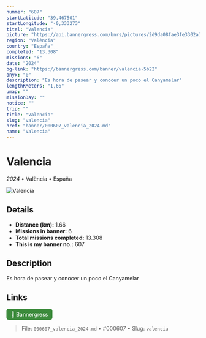 ```yaml
---
nummer: "607"
startLatitude: "39,467501"
startLongitude: "-0,333273"
titel: "Valencia"
picture: "https://api.bannergress.com/bnrs/pictures/2d9da08fae3fe3302a7ed5ddae74aad2"
region: "València"
country: "España"
completed: "13.308"
missions: "6"
date: "2024"
bg-link: "https://bannergress.com/banner/valencia-5b22"
onyx: "0"
description: "Es hora de pasear y conocer un poco el Canyamelar"
lengthKMeters: "1,66"
umap: ""
missionDay: ""
notice: ""
trip: ""
title: "Valencia"
slug: "valencia"
href: "banner/000607_valencia_2024.md"
name: "Valencia"
---
```

# Valencia

*2024* • València • España

![Valencia](https://api.bannergress.com/bnrs/pictures/2d9da08fae3fe3302a7ed5ddae74aad2)



## Details
- **Distance (km):** 1.66
- **Missions in banner:** 6
- **Total missions completed:** 13.308
- **This is my banner no.:** 607



## Description
Es hora de pasear y conocer un poco el Canyamelar



## Links
<a href="https://bannergress.com/banner/valencia-5b22" target="_blank" style="display:inline-block;margin-right:8px;padding:6px 12px;background:#3c8b3c;color:#fff;text-decoration:none;border-radius:6px;">🔗 Bannergress</a>



> File: `000607_valencia_2024.md`
> • #000607
> • Slug: `valencia`
